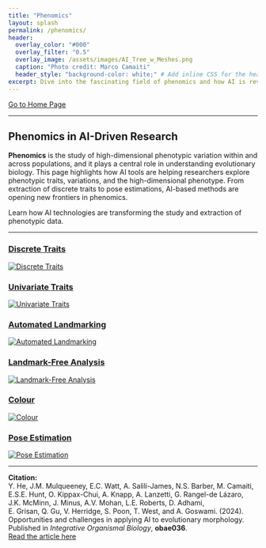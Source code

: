 ```yaml
---
title: "Phenomics"
layout: splash
permalink: /phenomics/
header:
  overlay_color: "#000"
  overlay_filter: "0.5"
  overlay_image: /assets/images/AI_Tree_w_Meshes.png
  caption: "Photo credit: Marco Camaiti"
  header_style: "background-color: white;" # Add inline CSS for the header background
excerpt: Dive into the fascinating field of phenomics and how AI is revolutionizing phenotypic research.
---
```

[Go to Home Page](/home/)

---

## Phenomics in AI-Driven Research

**Phenomics** is the study of high-dimensional phenotypic variation within and across populations, and it plays a central role in understanding evolutionary biology. This page highlights how AI tools are helping researchers explore phenotypic traits, variations, and the high-dimensional phenotype. From extraction of discrete traits to pose estimations, AI-based methods are opening new frontiers in phenomics.

Learn how AI technologies are transforming the study and extraction of phenotypic data. 

---

<div class="grid-item">
  <a href="/discrete-traits/">
    <h3>Discrete Traits</h3>
    <img src="/assets/images/discrete-traits.png" alt="Discrete Traits" />
  </a>
</div>
  <div class="grid-item">
    <a href="/Univariate Traits">
      <h3>Univariate Traits</h3>
      <img src="/assets/images/Univariate Traits" alt="Univariate Traits" />
    </a>
  </div>
  <div class="grid-item">
    <a href="/Automated Landmarking">
      <h3>Automated Landmarking</h3>
      <img src="/assets/images/Automated Landmarking" alt="Automated Landmarking" />
    </a>
  </div>
  <div class="grid-item">
    <a href="/Landmark-Free Analysis">
      <h3>Landmark-Free Analysis</h3>
      <img src="/assets/images/Landmark-Free Analysis" alt="Landmark-Free Analysis" />
    </a>
  </div>
  <div class="grid-item">
    <a href="/Colour">
      <h3>Colour</h3>
      <img src="/assets/images/Colour" alt="Colour" />
    </a>
  </div>
  <div class="grid-item">
    <a href="/Pose Estimation">
      <h3>Pose Estimation</h3>
      <img src="/assets/images/Pose Estimation" alt="Pose Estimation" />
    </a>
  </div>
</div>

---

**Citation:**  
Y. He, J.M. Mulqueeney, E.C. Watt, A. Salili-James, N.S. Barber, M. Camaiti,  
E.S.E. Hunt, O. Kippax-Chui, A. Knapp, A. Lanzetti, G. Rangel-de Lázaro,  
J.K. McMinn, J. Minus, A.V. Mohan, L.E. Roberts, D. Adhami,  
E. Grisan, Q. Gu, V. Herridge, S. Poon, T. West, and A. Goswami. (2024).  
Opportunities and challenges in applying AI to evolutionary morphology.  
Published in _Integrative Organismal Biology_, **obae036**.  
[Read the article here](https://academic.oup.com/iob/article/6/1/obae036/7769702)
